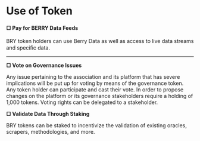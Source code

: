 # Use of Token

#### **□ Pay for BERRY Data Feeds**

BRY token holders can use Berry Data as well as access to live data streams and speciﬁc data.  
****

**□ Vote on Governance Issues**

Any issue pertaining to the association and its platform that has severe implications will be put up for voting by means of the governance token. Any token holder can participate and cast their vote. In order to propose changes on the platform or its governance stakeholders require a holding of 1,000 tokens. Voting rights can be delegated to a stakeholder.  


**□ Validate Data Through Staking**

BRY tokens can be staked to incentivize the validation of existing oracles, scrapers, methodologies, and more.  


